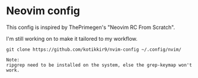 # Neovim config

This config is inspired by ThePrimegen's "Neovim RC From Scratch". 

I'm still working on to make it tailored to my workflow.

```
git clone https://github.com/kotikkir9/nvim-config ~/.config/nvim/
```

```
Note:
ripgrep need to be installed on the system, else the grep-keymap won't work.
```
